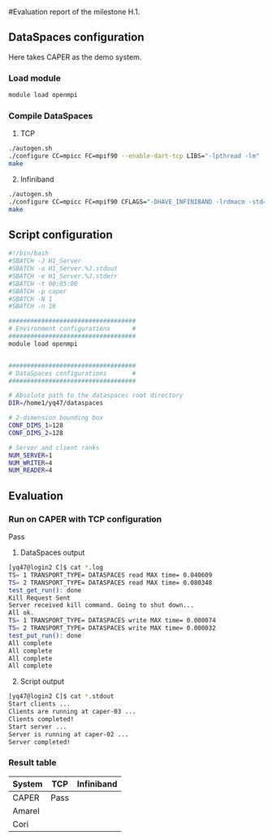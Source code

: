 #Evaluation report of the milestone H.1.

## DataSpaces configuration

Here takes CAPER as the demo system.



### Load module

```bash
module load openmpi
```



### Compile DataSpaces

1. TCP

```bash
./autogen.sh
./configure CC=mpicc FC=mpif90 --enable-dart-tcp LIBS="-lpthread -lm"
make
```

2. Infiniband

```bash
./autogen.sh
./configure CC=mpicc FC=mpif90 CFLAGS="-DHAVE_INFINIBAND -lrdmacm -std=gnu99" --with-ib-interface=ib0
make
```



## Script configuration

```bash
#!/bin/bash
#SBATCH -J H1_Server
#SBATCH -o H1_Server.%J.stdout
#SBATCH -e H1_Server.%J.stderr
#SBATCH -t 00:05:00
#SBATCH -p caper
#SBATCH -N 1
#SBATCH -n 16

###################################
# Environment configurations	  #
###################################
module load openmpi


###################################
# DataSpaces configurations		  #
###################################

# Absolute path to the dataspaces root directory
DIR=/home1/yq47/dataspaces

# 2-dimension bounding box
CONF_DIMS_1=128
CONF_DIMS_2=128

# Server and client ranks
NUM_SERVER=1
NUM_WRITER=4
NUM_READER=4
```



## Evaluation

### Run on CAPER with TCP configuration

Pass

1. DataSpaces output

```bash
[yq47@login2 C]$ cat *.log
TS= 1 TRANSPORT_TYPE= DATASPACES read MAX time= 0.040609
TS= 2 TRANSPORT_TYPE= DATASPACES read MAX time= 0.080348
test_get_run(): done
Kill Request Sent
Server received kill command. Going to shut down...
All ok.
TS= 1 TRANSPORT_TYPE= DATASPACES write MAX time= 0.000074
TS= 2 TRANSPORT_TYPE= DATASPACES write MAX time= 0.000032
test_put_run(): done
All complete
All complete
All complete
All complete
```

2. Script output

```bash
[yq47@login2 C]$ cat *.stdout
Start clients ...
Clients are running at caper-03 ...
Clients completed!
Start server ...
Server is running at caper-02 ...
Server completed!
```



### Result table

| System | TCP  | Infiniband |
| ------ | ---- | ---------- |
| CAPER  | Pass |            |
| Amarel |      |            |
| Cori   |      |            |

